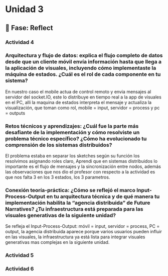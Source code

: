 # Unidad 3


## 🤔 Fase: Reflect

### Actividad 4

### Arquitectura y flujo de datos: explica el flujo completo de datos desde que un cliente móvil envía información hasta que llega a la aplicación de visuales, incluyendo cómo implementaste la máquina de estados. ¿Cuál es el rol de cada componente en tu sistema?

En nuestro caso el mobile actua de control remoto y envia mensajes al servidor del socket.IO, este lo distribuye en tiempo real a la app de visuales en el PC, alli la maquina de estados interpreta el mensaje y actualiza la visualización, que toman como rol, mobile = input, servidor = process y pc = outputs

### Retos técnicos y aprendizajes: ¿Cuál fue la parte más desafiante de la implementación y cómo resolviste un problema técnico específico? ¿Cómo ha evolucionado tu comprensión de los sistemas distribuidos?

El problema estaba en separar los sketches según su función los resolvimos asignando roles claro, Aprendi que en sistemas distribuidos lo importante es el flujo de mensajes y la sincronización entre nodos, además las observaciones que nos dio el profesor con respecto a la actividad es que nos falta 3 en los 3 estados, los 3 parametros.

### Conexión teoría-práctica: ¿Cómo se reflejó el marco Input-Process-Output en tu arquitectura técnica y de qué manera tu implementación habilita la “agencia distribuida” de Future Narratives? ¿Tu infraestructura está preparada para las visuales generativas de la siguiente unidad?

Se refleja el Input-Process-Output: móvil = input, servidor = process, PC = output, la agencia distribuida aparece porque varios usuarios pueden influir en las visuales, la infraestructura ya está lista para integrar visuales generativas mas complejas en la siguiente unidad.

### Actividad 5

### Actividad 6


